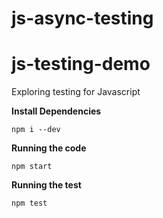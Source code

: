 # js-async-testing

# js-testing-demo
Exploring testing for Javascript


**Install Dependencies**
```
npm i --dev
```


**Running the code**
```
npm start
```


**Running the test**
```
npm test
```
